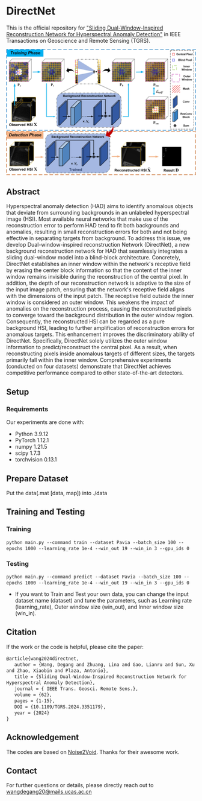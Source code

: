 # DirectNet
This is the official repository for  ["Sliding Dual-Window-Inspired Reconstruction Network for Hyperspectral Anomaly Detection"](https://ieeexplore.ieee.org/abstract/document/10400466) in IEEE Transactions on Geoscience and Remote Sensing (TGRS). 

![alt text](./figs/DirectNet_model.jpg)

## Abstract

Hyperspectral anomaly detection (HAD) aims to identify anomalous objects that deviate from surrounding backgrounds in an unlabeled hyperspectral image (HSI). Most available neural networks that make use of the reconstruction error to perform HAD tend to fit both backgrounds and anomalies, resulting in small reconstruction errors for both and not being effective in separating targets from background. To address this issue, we develop Dual-window-inspired reconstruction Network (DirectNet), a new background reconstruction network for HAD that seamlessly integrates a sliding dual-window model into a blind-block architecture. Concretely, DirectNet establishes an inner window within the network's receptive field by erasing the center block information so that the content of the inner window remains invisible during the reconstruction of the central pixel. In addition, the depth of our reconstruction network is adaptive to the size of the input image patch, ensuring that the network's receptive field aligns with the dimensions of the input patch. The receptive field outside the inner window is considered an outer window. This weakens the impact of anomalies on the reconstruction process, causing the reconstructed pixels to converge toward the background distribution in the outer window region. Consequently, the reconstructed HSI can be regarded as a pure background HSI, leading to further amplification of reconstruction errors for anomalous targets. This enhancement improves the discriminatory ability of DirectNet. Specifically, DirectNet solely utilizes the outer window information to predict/reconstruct the central pixel. As a result, when reconstructing pixels inside anomalous targets of different sizes, the targets primarily fall within the inner window. Comprehensive experiments (conducted on four datasets) demonstrate that DirectNet achieves competitive performance compared to other state-of-the-art detectors.

## Setup

### Requirements

Our experiments are done with:

- Python 3.9.12
- PyTorch 1.12.1
- numpy 1.21.5
- scipy 1.7.3
- torchvision 0.13.1

## Prepare Dataset

Put the data(.mat [data, map]) into ./data

## Training and Testing

### Training
```shell
python main.py --command train --dataset Pavia --batch_size 100 --epochs 1000 --learning_rate 1e-4 --win_out 19 --win_in 3 --gpu_ids 0
```

### Testing
```shell
python main.py --command predict --dataset Pavia --batch_size 100 --epochs 1000 --learning_rate 1e-4 --win_out 19 --win_in 3 --gpu_ids 0
```

- If you want to Train and Test your own data, you can change the input dataset name (dataset) and tune the parameters, such as Learning rate (learning_rate), Outer window size (win_out), and Inner window size (win_in).

## Citation

If the work or the code is helpful, please cite the paper:

```
@article{wang2024directnet,
   author = {Wang, Degang and Zhuang, Lina and Gao, Lianru and Sun, Xu and Zhao, Xiaobin and Plaza, Antonio},
   title = {Sliding Dual-Window-Inspired Reconstruction Network for Hyperspectral Anomaly Detection},
   journal = { IEEE Trans. Geosci. Remote Sens.},
   volume = {62},
   pages = {1-15},
   DOI = {10.1109/TGRS.2024.3351179},
   year = {2024}
}
```

## Acknowledgement

The codes are based on [Noise2Void](https://github.com/hanyoseob/pytorch-noise2void). Thanks for their awesome work.

## Contact
For further questions or details, please directly reach out to wangdegang20@mails.ucas.ac.cn
